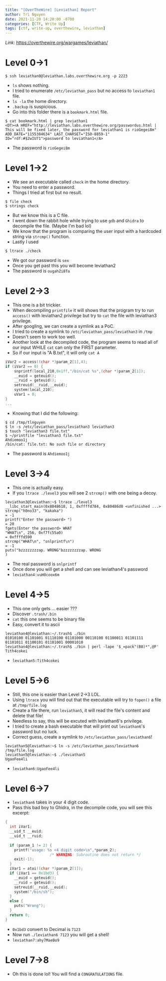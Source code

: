 ```yaml
---
title: "[OverTheWire] [Leviathan] Report"
author: Tri Nguyen
date: 2021-11-20 14:20:00 -0700
categories: [CTF, Write Up]
tags: [ctf, write-up, overthewire, leviathan]
---
```


_Link_: https://overthewire.org/wargames/leviathan/

# Level 0->1

```shell
$ ssh leviathan0@leviathan.labs.overthewire.org -p 2223
```
- `ls` shows nothing.
- I tried to enumerate `/etc/leviathan_pass` but no access to `leviathan1` file.
- `ls -la` the home directory.
- `.backup` is suspicious.
- Go into this folder there is a `bookmark.html` file.

```shell
$ cat bookmark.html | grep leviathan1
<DT><A HREF="http://leviathan.labs.overthewire.org/passwordus.html | This will be fixed later, the password for leviathan1 is rioGegei8m" ADD_DATE="1155384634" LAST_CHARSET="ISO-8859-1" ID="rdf:#$2wIU71">password to leviathan1</A>
```
- The password is `rioGegei8m`

# Level 1->2

- We see an executable called `check` in the home directory.
- You need to enter a password.
- Things I tried at first but no result.

```shell
$ file check
$ strings check
```

- But we know this is a C file.
- I went down the rabbit hole while trying to use `gdb` and `Ghidra` to decompile the file. (Maybe I'm bad lol)
- We know that the program is comparing the user input with a hardcoded string via `strcmp()` function.
- Lastly I used

```shell
$ ltrace ./check
```
- We got our password is `sex`
- Once you get past this you will become leviathan2
- The password is `ougahZi8Ta`

# Level 2->3

- This one is a bit trickier.
- When decompiling `printfile` it will shows that the program try to run `access()` with leviathan2 privilege but try to `cat` the file with leviathan3 privilege.
- After googling, we can create a symlink as a PoC.
- I tried to create a symlink to `/etc/leviathan_pass/leviathan3` in `/tmp`
- Doesn't seem to work too well.
- Another look at the decompiled code, the program seems to read all of our input WHILE `cat` can only the FIRST parameter.
- So if our input is "A B.txt", it will only `cat A`

```c
iVar2 = access((char *)param_2[1],4);
if (iVar2 == 0) {
    snprintf(local_210,0x1ff,"/bin/cat %s",(char *)param_2[1]);
    __euid = geteuid();
    __ruid = geteuid();
    setreuid(__ruid,__euid);
    system(local_210);
    uVar1 = 0;
}
...
```

- Knowing that I did the following:

```shell
$ cd /tmp/tlnguyen
$ ln -s /etc/leviathan_pass/leviathan3 leviathan3
$ touch "leviathan3 file.txt"
$ ~/printfile "leviathan3 file.txt"
Ahdiemoo1j
/bin/cat: file.txt: No such file or directory
```

- The password is `Ahdiemoo1j`

# Level 3->4

- This one is actually easy.
- If you `ltrace ./level3` you will see 2 `strcmp()` with one being a decoy.

```
leviathan3@leviathan:~$ ltrace ./level3
__libc_start_main(0x8048618, 1, 0xffffd784, 0x80486d0 <unfinished ...>
strcmp("h0no33", "kakaka")                                                             = -1
printf("Enter the password> ")                                                         = 20
fgets(Enter the password> WHAT
"WHAT\n", 256, 0xf7fc55a0)                                                       = 0xffffd590
strcmp("WHAT\n", "snlprintf\n")                                                        = -1
puts("bzzzzzzzzap. WRONG"bzzzzzzzzap. WRONG
)  
```

- The real password is `snlprintf`
- Once done you will get a shell and can see leviathan4's password
- `leviathan4:vuH0coox6m`

# Level 4->5

- This one only gets ... easier ???
- Discover `.trash/.bin`
- `cat` this one seems to be binary file
- Easy, convert it to ascii

```
leviathan4@leviathan:~/.trash$ ./bin
01010100 01101001 01110100 01101000 00110100 01100011 01101111 01101011 01100101 01101001 00001010 
leviathan4@leviathan:~/.trash$ ./bin | perl -lape '$_=pack"(B8)*",@F'
Tith4cokei
```

- `leviathan5:Tith4cokei`

# Level 5->6

- Still, this one is easier than Level 2->3 LOL.
- Using `ltrace` you will find out that the executable will try to `fopen()` a file at `/tmp/file.log`
- Create a file there, run `leviathan5`, it will read the file's content and delete that file!
- Needless to say, this will be excuted with leviathan6's privilege.
- I tried to create a bash executable that will print out `leviathan6`'s password but no luck.
- Correct guess, create a symlink to `/etc/leviathan_pass/leviathan6`!

```
leviathan5@leviathan:~$ ln -s /etc/leviathan_pass/leviathan6 /tmp/file.log
leviathan5@leviathan:~$ ./leviathan5
UgaoFee4li
```

- `leviathan6:UgaoFee4li`

# Level 6->7

- `leviathan6` takes in your 4 digit code.
- Pass this bad boy to Ghidra, in the decompile code, you will see this excerpt:

```c
{
  int iVar1;
  __uid_t __euid;
  __uid_t __ruid;
  
  if (param_1 != 2) {
    printf("usage: %s <4 digit code>\n",*param_2);
                    /* WARNING: Subroutine does not return */
    exit(-1);
  }
  iVar1 = atoi((char *)param_2[1]);
  if (iVar1 == 0x1bd3) {
    __euid = geteuid();
    __ruid = geteuid();
    setreuid(__ruid,__euid);
    system("/bin/sh");
  }
  else {
    puts("Wrong");
  }
  return 0;
}
```

- `0x1bd3` convert to Decimal is `7123`
- Now run `./leviathan6 7123` you will get a shell!
- `leviathan7:ahy7MaeBo9`

# Level 7->8

- Oh this is done lol! You will find a `CONGRATULATIONS` file.

